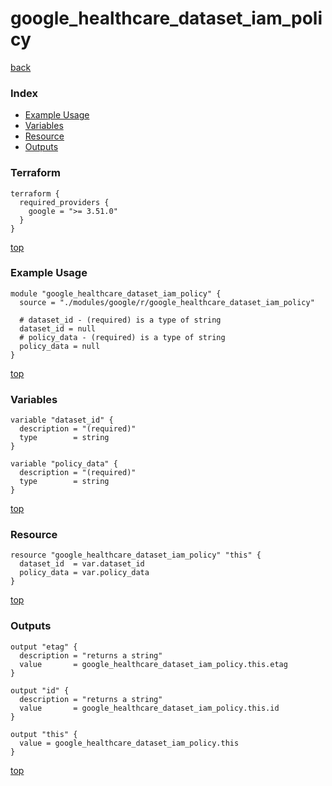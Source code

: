 # google_healthcare_dataset_iam_policy

[back](../google.md)

### Index

- [Example Usage](#example-usage)
- [Variables](#variables)
- [Resource](#resource)
- [Outputs](#outputs)

### Terraform

```hcl
terraform {
  required_providers {
    google = ">= 3.51.0"
  }
}
```

[top](#index)

### Example Usage

```hcl
module "google_healthcare_dataset_iam_policy" {
  source = "./modules/google/r/google_healthcare_dataset_iam_policy"

  # dataset_id - (required) is a type of string
  dataset_id = null
  # policy_data - (required) is a type of string
  policy_data = null
}
```

[top](#index)

### Variables

```hcl
variable "dataset_id" {
  description = "(required)"
  type        = string
}

variable "policy_data" {
  description = "(required)"
  type        = string
}
```

[top](#index)

### Resource

```hcl
resource "google_healthcare_dataset_iam_policy" "this" {
  dataset_id  = var.dataset_id
  policy_data = var.policy_data
}
```

[top](#index)

### Outputs

```hcl
output "etag" {
  description = "returns a string"
  value       = google_healthcare_dataset_iam_policy.this.etag
}

output "id" {
  description = "returns a string"
  value       = google_healthcare_dataset_iam_policy.this.id
}

output "this" {
  value = google_healthcare_dataset_iam_policy.this
}
```

[top](#index)